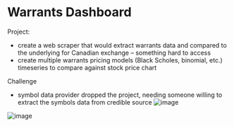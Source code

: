 # Warrants Dashboard

Project: 
* create a web scraper that would extract warrants data and compared to the underlying for Canadian exchange – something hard to access
* create multiple warrants pricing models (Black Scholes, binomial, etc.) timeseries to compare against stock price chart

Challenge
*  symbol data provider dropped the project, needing someone willing to extract the symbols data from credible source
![image](https://github.com/user-attachments/assets/1db26cd7-d9c0-4233-a09a-9a69dbdeef4d)

![image](https://github.com/user-attachments/assets/c664f7d5-44a2-403b-910e-bf34e2ed7c15)

